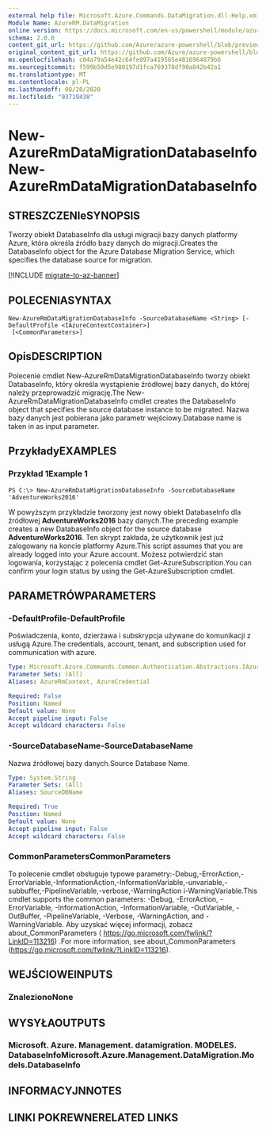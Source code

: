 ```yaml
---
external help file: Microsoft.Azure.Commands.DataMigration.dll-Help.xml
Module Name: AzureRM.DataMigration
online version: https://docs.microsoft.com/en-us/powershell/module/azurerm.datamigration/New-AzureRmDataMigrationDatabaseInfo
schema: 2.0.0
content_git_url: https://github.com/Azure/azure-powershell/blob/preview/src/ResourceManager/DataMigration/Commands.DataMigration/help/New-AzureRmDataMigrationDatabaseInfo.md
original_content_git_url: https://github.com/Azure/azure-powershell/blob/preview/src/ResourceManager/DataMigration/Commands.DataMigration/help/New-AzureRmDataMigrationDatabaseInfo.md
ms.openlocfilehash: c04a79a54e42c64fe897a419565e4816964879b6
ms.sourcegitcommit: f599b50d5e980197d1fca769378df90a842b42a1
ms.translationtype: MT
ms.contentlocale: pl-PL
ms.lasthandoff: 08/20/2020
ms.locfileid: "93719438"
---
```

# <span data-ttu-id="4dc95-101">New-AzureRmDataMigrationDatabaseInfo</span><span class="sxs-lookup"><span data-stu-id="4dc95-101">New-AzureRmDataMigrationDatabaseInfo</span></span>

## <span data-ttu-id="4dc95-102">STRESZCZENIe</span><span class="sxs-lookup"><span data-stu-id="4dc95-102">SYNOPSIS</span></span>
<span data-ttu-id="4dc95-103">Tworzy obiekt DatabaseInfo dla usługi migracji bazy danych platformy Azure, która określa źródło bazy danych do migracji.</span><span class="sxs-lookup"><span data-stu-id="4dc95-103">Creates the DatabaseInfo object for the Azure Database Migration Service, which specifies the database source for migration.</span></span>

[!INCLUDE [migrate-to-az-banner](../../includes/migrate-to-az-banner.md)]

## <span data-ttu-id="4dc95-104">POLECENIA</span><span class="sxs-lookup"><span data-stu-id="4dc95-104">SYNTAX</span></span>

```
New-AzureRmDataMigrationDatabaseInfo -SourceDatabaseName <String> [-DefaultProfile <IAzureContextContainer>]
 [<CommonParameters>]
```

## <span data-ttu-id="4dc95-105">Opis</span><span class="sxs-lookup"><span data-stu-id="4dc95-105">DESCRIPTION</span></span>
<span data-ttu-id="4dc95-106">Polecenie cmdlet New-AzureRmDataMigrationDatabaseInfo tworzy obiekt DatabaseInfo, który określa wystąpienie źródłowej bazy danych, do której należy przeprowadzić migrację.</span><span class="sxs-lookup"><span data-stu-id="4dc95-106">The New-AzureRmDataMigrationDatabaseInfo cmdlet creates the DatabaseInfo object that specifies the source database instance to be migrated.</span></span> <span data-ttu-id="4dc95-107">Nazwa bazy danych jest pobierana jako parametr wejściowy.</span><span class="sxs-lookup"><span data-stu-id="4dc95-107">Database name is taken in as input parameter.</span></span>

## <span data-ttu-id="4dc95-108">Przykłady</span><span class="sxs-lookup"><span data-stu-id="4dc95-108">EXAMPLES</span></span>

### <span data-ttu-id="4dc95-109">Przykład 1</span><span class="sxs-lookup"><span data-stu-id="4dc95-109">Example 1</span></span>
```
PS C:\> New-AzureRmDataMigrationDatabaseInfo -SourceDatabaseName 'AdventureWorks2016'
```

<span data-ttu-id="4dc95-110">W powyższym przykładzie tworzony jest nowy obiekt DatabaseInfo dla źródłowej **AdventureWorks2016** bazy danych.</span><span class="sxs-lookup"><span data-stu-id="4dc95-110">The preceding example creates a new DatabaseInfo object for the source database **AdventureWorks2016**.</span></span>
<span data-ttu-id="4dc95-111">Ten skrypt zakłada, że użytkownik jest już zalogowany na koncie platformy Azure.</span><span class="sxs-lookup"><span data-stu-id="4dc95-111">This script assumes that you are already logged into your Azure account.</span></span> <span data-ttu-id="4dc95-112">Możesz potwierdzić stan logowania, korzystając z polecenia cmdlet Get-AzureSubscription.</span><span class="sxs-lookup"><span data-stu-id="4dc95-112">You can confirm your login status by using the Get-AzureSubscription cmdlet.</span></span>

## <span data-ttu-id="4dc95-113">PARAMETRÓW</span><span class="sxs-lookup"><span data-stu-id="4dc95-113">PARAMETERS</span></span>

### <span data-ttu-id="4dc95-114">-DefaultProfile</span><span class="sxs-lookup"><span data-stu-id="4dc95-114">-DefaultProfile</span></span>
<span data-ttu-id="4dc95-115">Poświadczenia, konto, dzierżawa i subskrypcja używane do komunikacji z usługą Azure.</span><span class="sxs-lookup"><span data-stu-id="4dc95-115">The credentials, account, tenant, and subscription used for communication with azure.</span></span>

```yaml
Type: Microsoft.Azure.Commands.Common.Authentication.Abstractions.IAzureContextContainer
Parameter Sets: (All)
Aliases: AzureRmContext, AzureCredential

Required: False
Position: Named
Default value: None
Accept pipeline input: False
Accept wildcard characters: False
```

### <span data-ttu-id="4dc95-116">-SourceDatabaseName</span><span class="sxs-lookup"><span data-stu-id="4dc95-116">-SourceDatabaseName</span></span>
<span data-ttu-id="4dc95-117">Nazwa źródłowej bazy danych.</span><span class="sxs-lookup"><span data-stu-id="4dc95-117">Source Database Name.</span></span>

```yaml
Type: System.String
Parameter Sets: (All)
Aliases: SourceDBName

Required: True
Position: Named
Default value: None
Accept pipeline input: False
Accept wildcard characters: False
```

### <span data-ttu-id="4dc95-118">CommonParameters</span><span class="sxs-lookup"><span data-stu-id="4dc95-118">CommonParameters</span></span>
<span data-ttu-id="4dc95-119">To polecenie cmdlet obsługuje typowe parametry:-Debug,-ErrorAction,-ErrorVariable,-InformationAction,-InformationVariable,-unvariable,-subbuffer,-PipelineVariable,-verbose,-WarningAction i-WarningVariable.</span><span class="sxs-lookup"><span data-stu-id="4dc95-119">This cmdlet supports the common parameters: -Debug, -ErrorAction, -ErrorVariable, -InformationAction, -InformationVariable, -OutVariable, -OutBuffer, -PipelineVariable, -Verbose, -WarningAction, and -WarningVariable.</span></span> <span data-ttu-id="4dc95-120">Aby uzyskać więcej informacji, zobacz about_CommonParameters ( https://go.microsoft.com/fwlink/?LinkID=113216) .</span><span class="sxs-lookup"><span data-stu-id="4dc95-120">For more information, see about_CommonParameters (https://go.microsoft.com/fwlink/?LinkID=113216).</span></span>

## <span data-ttu-id="4dc95-121">WEJŚCIOWE</span><span class="sxs-lookup"><span data-stu-id="4dc95-121">INPUTS</span></span>

### <span data-ttu-id="4dc95-122">Znaleziono</span><span class="sxs-lookup"><span data-stu-id="4dc95-122">None</span></span>

## <span data-ttu-id="4dc95-123">WYSYŁA</span><span class="sxs-lookup"><span data-stu-id="4dc95-123">OUTPUTS</span></span>

### <span data-ttu-id="4dc95-124">Microsoft. Azure. Management. datamigration. MODELES. DatabaseInfo</span><span class="sxs-lookup"><span data-stu-id="4dc95-124">Microsoft.Azure.Management.DataMigration.Models.DatabaseInfo</span></span>

## <span data-ttu-id="4dc95-125">INFORMACYJN</span><span class="sxs-lookup"><span data-stu-id="4dc95-125">NOTES</span></span>

## <span data-ttu-id="4dc95-126">LINKI POKREWNE</span><span class="sxs-lookup"><span data-stu-id="4dc95-126">RELATED LINKS</span></span>
